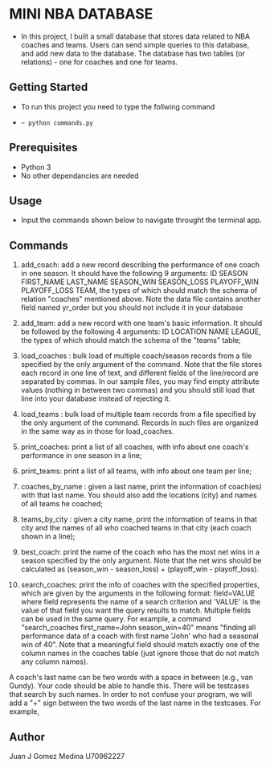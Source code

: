 # MINI NBA DATABASE
- In this project, I built a small database that stores data related to NBA coaches and teams. Users can send simple queries to this database, and add new data to the database. The database has two tables (or relations) - one for coaches and one for teams.


## Getting Started
- To run this project you need to type the follwing command

* ```~ python commands.py```

## Prerequisites
- Python 3
- No other dependancies are needed

## Usage
- Input the commands shown below to navigate throught the terminal app.

## Commands

1. add_coach: add a new record describing the performance of one coach in one season. It should have the following 9 arguments: ID SEASON FIRST_NAME LAST_NAME SEASON_WIN SEASON_LOSS PLAYOFF_WIN PLAYOFF_LOSS TEAM, the types of which should match the schema of relation "coaches" mentioned above. Note the data file contains another field named yr_order but you should not include it in your database

2. add_team: add a new record with one team's basic information. It should be followed by the following 4 arguments: ID LOCATION NAME LEAGUE, the types of which should match the schema of the "teams" table;

3. load_coaches : bulk load of multiple coach/season records from a file specified by the only argument of the command. Note that the file stores each record in one line of text, and different fields of the line/record are separated by commas. In our sample files, you may find empty attribute values (nothing in between two commas) and you should still load that line into your database instead of rejecting it.

4. load_teams : bulk load of multiple team records from a file specified by the only argument of the command. Records in such files are organized in the same way as in those for load_coaches.

5. print_coaches: print a list of all coaches, with info about one coach's performance in one season in a line;

6. print_teams: print a list of all teams, with info about one team per line;

7. coaches_by_name : given a last name, print the information of coach(es) with that last name. You should also add the locations (city) and names of all teams he coached;

8. teams_by_city : given a city name, print the information of teams in that city and the names of all who coached teams in that city (each coach shown in a line);

9. best_coach: print the name of the coach who has the most net wins in a season specified by the only argument. Note that the net wins should be calculated as (season_win - season_loss) + (playoff_win - playoff_loss).

10. search_coaches: print the info of coaches with the specified properties, which are given by the arguments in the following format: field=VALUE where field represents the name of a search criterion and 'VALUE' is the value of that field you want the query results to match. Multiple fields can be used in the same query. For example, a command "search_coaches first_name=John season_win=40" means "finding all performance data of a coach with first name 'John' who had a seasonal win of 40". Note that a meaningful field should match exactly one of the column names in the coaches table (just ignore those that do not match any column names).

A coach's last name can be two words with a space in between (e.g., van Gundy). Your code should be able to handle this. There will be testcases that search by such names. In order to not confuse your program, we will add a "+" sign between the two words of the last name in the testcases. For example,

## Author
Juan J Gomez Medina U70962227